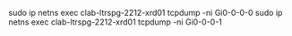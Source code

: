 sudo ip netns exec clab-ltrspg-2212-xrd01 tcpdump -ni Gi0-0-0-0
sudo ip netns exec clab-ltrspg-2212-xrd01 tcpdump -ni Gi0-0-0-1